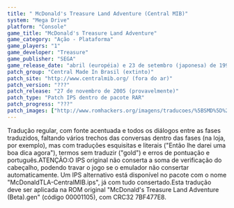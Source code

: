```yaml
---
title: " McDonald's Treasure Land Adventure (Central MIB)"
system: "Mega Drive"
platform: "Console"
game_title: "McDonald's Treasure Land Adventure"
game_category: "Ação - Plataforma"
game_players: "1"
game_developer: "Treasure"
game_publisher: "SEGA"
game_release_date: "abril (européia) e 23 de setembro (japonesa) de 1993"
patch_group: "Central Made In Brasil (extinto)"
patch_site: "http://www.centralmib.org/ (fora do ar)"
patch_version: "???"
patch_release: "27 de novembro de 2005 (provavelmente)"
patch_type: "Patch IPS dentro de pacote RAR"
patch_progress: "???"
patch_images: ["http://www.romhackers.org/imagens/traducoes/%5BSMD%5D%20McDonald's%20Treasure%20Land%20Adventure%20-%20Central%20MIB%20-%201.png","http://www.romhackers.org/imagens/traducoes/%5BSMD%5D%20McDonald's%20Treasure%20Land%20Adventure%20-%20Central%20MIB%20-%202.png","http://www.romhackers.org/imagens/traducoes/%5BSMD%5D%20McDonald's%20Treasure%20Land%20Adventure%20-%20Central%20MIB%20-%203.png"]
---
```

Tradução regular, com fonte acentuada e todos os diálogos entre as fases traduzidos, faltando vários trechos das conversas dentro das fases (na loja, por exemplo), mas com traduções esquisitas e literais ("Então lhe darei uma boa dica agora"), termos sem traduzir ("gold") e erros de pontuação e português.ATENÇÃO:O IPS original não conserta a soma de verificação do cabeçalho, podendo travar o jogo se o emulador não consertar automaticamente. Um IPS alternativo está disponível no pacote com o nome "McDonaldTLA-CentralMIB.ips", já com tudo consertado.Esta tradução deve ser aplicada na ROM original "McDonald's Treasure Land Adventure (Beta).gen" (código 00001105), com CRC32 7BF477E8.